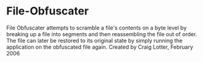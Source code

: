 File-Obfuscater
===============

File Obfuscater attempts to scramble a file's contents on a byte level by breaking up a file into segments and then reassembling the file out of order. The file can later be restored to its original state by simply running the application on the obfuscated file again. Created by Craig Lotter, February 2006

